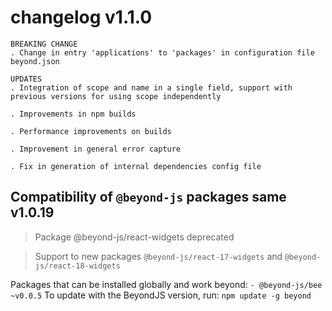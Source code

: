 # changelog v1.1.0

    BREAKING CHANGE
    . Change in entry 'applications' to 'packages' in configuration file beyond.json

    UPDATES
    . Integration of scope and name in a single field, support with previous versions for using scope independently

    . Improvements in npm builds

    . Performance improvements on builds

    . Improvement in general error capture

    . Fix in generation of internal dependencies config file

## Compatibility of `@beyond-js` packages same v1.0.19

> Package @beyond-js/react-widgets deprecated

> Support to new packages `@beyond-js/react-17-widgets` and  `@beyond-js/react-18-widgets`

Packages that can be installed globally and work beyond:
```- @beyond-js/bee ~v0.0.5```
To update with the BeyondJS version, run:
`npm update -g beyond`
